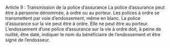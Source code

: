 Article 9 : Transmission de la police d’assurance
La police d’assurance peut être à personne dénommée, à ordre ou au porteur.
Les polices à ordre se transmettent par voie d’endossement, même en blanc.
La police d’assurance sur la vie peut être à ordre. Elle ne peut être au porteur.
L’endossement d’une police d’assurance sur la vie à ordre doit, à peine de nullité, être daté, indiquer le nom du bénéficiaire de l’endossement et être signé de l’endosseur.